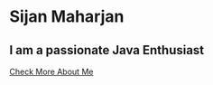 # Sijan Maharjan
## I am a passionate Java Enthusiast

[Check More About Me](https://sijanmaharjan.github.io)
